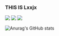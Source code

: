 <!-- ### Hi there 👋


**Lxxjy/Lxxjy** is a ✨ _special_ ✨ repository because its `README.md` (this file) appears on your GitHub profile.

Here are some ideas to get you started:

- 🔭 I’m currently working on ...
- 🌱 I’m currently learning ...
- 👯 I’m looking to collaborate on ...
- 🤔 I’m looking for help with ...
- 💬 Ask me about ...
- 📫 How to reach me: ...
- 😄 Pronouns: ...
- ⚡ Fun fact: ... -->

 
 ### THIS IS Lxxjx
 
<!--  <a href="[연결할 링크]" target="_blank">
<img src="https://img.shields.io/badge/[쓰고 싶은 텍스트]-[컬러 코드]?style=[모양]&logo=[브랜드 이름]&logoColor=[로고색상]"/></a> -->

 <a href="https://namu.wiki/w/C%EC%96%B8%EC%96%B4?from=C%28%ED%94%84%EB%A1%9C%EA%B7%B8%EB%9E%98%EB%B0%8D%20%EC%96%B8%EC%96%B4%29" target="_blank">
 <img src="https://img.shields.io/badge/C-0275d8?style=plastic&logo=C&logoColor=white"/></a>
 <img src="https://img.shields.io/badge/C++-00599C?style=plastic&logo=C%2B%2B&logoColor=white"/></a>
<!--  <a href="https://github.com/cplusplus" target="_blank">
 <img src="https://img.shields.io/badge/C++-0275d8?style=plastic&logo=C++&logoColor=white"/></a> -->
 <a href="https://qt-brandbook.webflow.io/" target="_blank">
 <img src="https://img.shields.io/badge/Qt-41cd52?style=plastic&logo=Qt&logoColor=white"/></a>

![Anurag's GitHub stats](https://github-readme-stats.vercel.app/api?username=사용자ID&show_icons=true&theme=radical)

